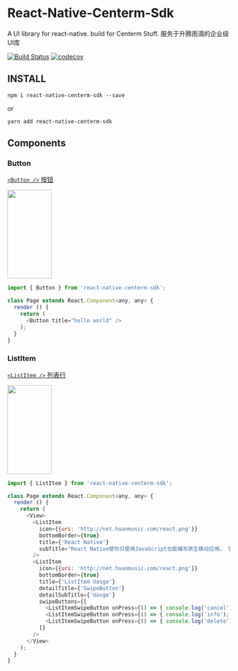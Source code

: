 <!--
 * @Description: In User Settings Edit
 * @Author: Gaohan
 * @Date: 2019-07-23 14:16:43
 * @LastEditTime: 2019-09-29 11:38:55
 * @LastEditors: Please set LastEditors
 -->

# React-Native-Centerm-Sdk

A UI library for react-native. build for Centerm Stuff.
服务于升腾雨滴的企业级UI库

[![Build Status](https://travis-ci.org/gaohan1994/react-native-centerm-sdk.svg?branch=master)](https://travis-ci.org/gaohan1994/react-native-centerm-sdk)
[![codecov](https://codecov.io/gh/gaohan1994/react-native-centerm-sdk/branch/master/graph/badge.svg)](https://codecov.io/gh/gaohan1994/react-native-centerm-sdk)

## INSTALL

```
npm i react-native-centerm-sdk --save
```

or
```
yarn add react-native-centerm-sdk
```

## Components

### Button

[`<Button />` 按钮](./doc/Button.md)

<img src="http://net.huanmusic.com/button.jpg" width="100" height="200" />

```js
import { Button } from 'react-native-centerm-sdk';

class Page extends React.Component<any, any> {
  render () {
    return (
      <Button title="hello world" />
    );
  }
}
```

### ListItem

[`<ListItem />` 列表行](./doc/ListItem.md)

<img src="http://net.huanmusic.com/ListItem.jpg" width="100" height="200" />

```js
import { ListItem } from 'react-native-centerm-sdk';

class Page extends React.Component<any, any> {
  render () {
    return (
      <View>
        <ListItem
          icon={{uri: 'http://net.huanmusic.com/react.png'}}
          bottomBorder={true}
          title={'React Native'}
          subTitle="React Native使你只使用JavaScript也能编写原生移动应用。 它在设计原理上和React一致，通过声明式的组件机制来搭建丰富多彩的用户界面。"
        />
        <ListItem
          icon={{uri: 'http://net.huanmusic.com/react.png'}}
          bottomBorder={true}
          title={'ListItem Uasge'}
          detailTitle={'SwipeButton'}
          detailSubTitle={'Uasge'}
          swipeButtons={[
            <ListItemSwipeButton onPress={() => { console.log('cancel'); }} title="cancel" type="cancel" key="cancel" />,
            <ListItemSwipeButton onPress={() => { console.log('info'); }} title="info" type="info" key="info" />,
            <ListItemSwipeButton onPress={() => { console.log('delete'); }} title="delete" type="delete" key="delete" />,
          ]}
        />
      </View>
    );
  }
}
```

